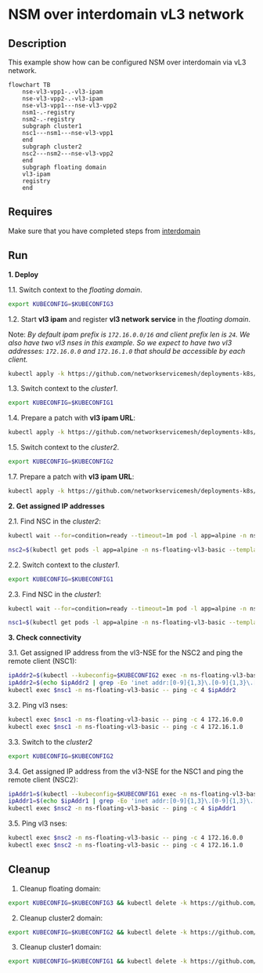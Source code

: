# NSM over interdomain vL3 network

## Description

This example show how can be configured NSM over interdomain via vL3 network.

```mermaid
flowchart TB
    nse-vl3-vpp1-.-vl3-ipam
    nse-vl3-vpp2-.-vl3-ipam
    nse-vl3-vpp1---nse-vl3-vpp2  
    nsm1-.-registry
    nsm2-.-registry
    subgraph cluster1
    nsc1---nsm1---nse-vl3-vpp1
    end
    subgraph cluster2
    nsc2---nsm2---nse-vl3-vpp2
    end
    subgraph floating domain
    vl3-ipam
    registry
    end
```
## Requires

Make sure that you have completed steps from [interdomain](../../)

## Run

**1. Deploy**

1.1. Switch context to the *floating domain*.

```bash
export KUBECONFIG=$KUBECONFIG3
```

1.2. Start **vl3 ipam** and register **vl3 network service** in the *floating domain*.


Note: *By default ipam prefix is `172.16.0.0/16` and client prefix len is `24`. We also have two vl3 nses in this example. So we expect to have two vl3 addresses: `172.16.0.0` and `172.16.1.0` that should be accessible by each client.*


```bash
kubectl apply -k https://github.com/networkservicemesh/deployments-k8s/examples/multicluster/usecases/floating_vl3-basic/cluster3?ref=b0908deeb6e590315aef1e07b362a5c5f2015abe
```

1.3. Switch context to the *cluster1*.

```bash
export KUBECONFIG=$KUBECONFIG1
```

1.4. Prepare a patch with **vl3 ipam URL**:

```bash
kubectl apply -k https://github.com/networkservicemesh/deployments-k8s/examples/multicluster/usecases/floating_vl3-basic/cluster1?ref=b0908deeb6e590315aef1e07b362a5c5f2015abe
```

1.5. Switch context to the *cluster2*.

```bash
export KUBECONFIG=$KUBECONFIG2
```

1.7. Prepare a patch with **vl3 ipam URL**:

```bash
kubectl apply -k https://github.com/networkservicemesh/deployments-k8s/examples/multicluster/usecases/floating_vl3-basic/cluster2?ref=b0908deeb6e590315aef1e07b362a5c5f2015abe
```

**2. Get assigned IP addresses**

2.1. Find NSC in the *cluster2*:

```bash
kubectl wait --for=condition=ready --timeout=1m pod -l app=alpine -n ns-floating-vl3-basic
```
```bash
nsc2=$(kubectl get pods -l app=alpine -n ns-floating-vl3-basic --template '{{range .items}}{{.metadata.name}}{{"\n"}}{{end}}')
```

2.2. Switch context to the *cluster1*.

```bash
export KUBECONFIG=$KUBECONFIG1
```

2.3. Find NSC in the *cluster1*:

```bash
kubectl wait --for=condition=ready --timeout=1m pod -l app=alpine -n ns-floating-vl3-basic
```
```bash
nsc1=$(kubectl get pods -l app=alpine -n ns-floating-vl3-basic --template '{{range .items}}{{.metadata.name}}{{"\n"}}{{end}}')
```

**3. Check connectivity**

3.1. Get assigned IP address from the vl3-NSE for the NSC2 and ping the remote client (NSC1):
```bash
ipAddr2=$(kubectl --kubeconfig=$KUBECONFIG2 exec -n ns-floating-vl3-basic $nsc2 -- ifconfig nsm-1)
ipAddr2=$(echo $ipAddr2 | grep -Eo 'inet addr:[0-9]{1,3}\.[0-9]{1,3}\.[0-9]{1,3}\.[0-9]{1,3}'| cut -c 11-)
kubectl exec $nsc1 -n ns-floating-vl3-basic -- ping -c 4 $ipAddr2
```

3.2. Ping vl3 nses:
```bash
kubectl exec $nsc1 -n ns-floating-vl3-basic -- ping -c 4 172.16.0.0
kubectl exec $nsc1 -n ns-floating-vl3-basic -- ping -c 4 172.16.1.0
```


3.3. Switch to the *cluster2*
```bash
export KUBECONFIG=$KUBECONFIG2
```

3.4. Get assigned IP address from the vl3-NSE for the NSC1 and ping the remote client (NSC2):
```bash
ipAddr1=$(kubectl --kubeconfig=$KUBECONFIG1 exec -n ns-floating-vl3-basic $nsc1 -- ifconfig nsm-1)
ipAddr1=$(echo $ipAddr1 | grep -Eo 'inet addr:[0-9]{1,3}\.[0-9]{1,3}\.[0-9]{1,3}\.[0-9]{1,3}'| cut -c 11-)
kubectl exec $nsc2 -n ns-floating-vl3-basic -- ping -c 4 $ipAddr1
```

3.5. Ping vl3 nses:
```bash
kubectl exec $nsc2 -n ns-floating-vl3-basic -- ping -c 4 172.16.0.0
kubectl exec $nsc2 -n ns-floating-vl3-basic -- ping -c 4 172.16.1.0
```

## Cleanup

1. Cleanup floating domain:

```bash
export KUBECONFIG=$KUBECONFIG3 && kubectl delete -k https://github.com/networkservicemesh/deployments-k8s/examples/multicluster/usecases/floating_vl3-basic/cluster3?ref=b0908deeb6e590315aef1e07b362a5c5f2015abe
```

2. Cleanup cluster2 domain:

```bash
export KUBECONFIG=$KUBECONFIG2 && kubectl delete -k https://github.com/networkservicemesh/deployments-k8s/examples/multicluster/usecases/floating_vl3-basic/cluster2?ref=b0908deeb6e590315aef1e07b362a5c5f2015abe
```

3. Cleanup cluster1 domain:

```bash
export KUBECONFIG=$KUBECONFIG1 && kubectl delete -k https://github.com/networkservicemesh/deployments-k8s/examples/multicluster/usecases/floating_vl3-basic/cluster1?ref=b0908deeb6e590315aef1e07b362a5c5f2015abe
```
